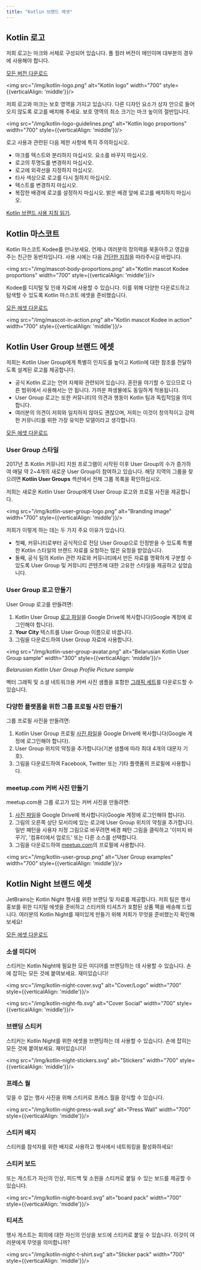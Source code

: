 ```yaml
---
title: "Kotlin 브랜드 에셋"
---
```

## Kotlin 로고

저희 로고는 마크와 서체로 구성되어 있습니다.
풀 컬러 버전이 메인이며 대부분의 경우에 사용해야 합니다.

[모든 버전 다운로드](https://resources.jetbrains.com/storage/products/kotlin/docs/kotlin_logos.zip)

<img src="/img/kotlin-logo.png" alt="Kotlin logo" width="700" style={{verticalAlign: 'middle'}}/>

저희 로고와 마크는 보호 영역을 가지고 있습니다. 다른 디자인 요소가 상자 안으로 들어오지 않도록 로고를 배치해 주세요.
보호 영역의 최소 크기는 마크 높이의 절반입니다.

<img src="/img/kotlin-logo-guidelines.png" alt="Kotlin logo proportions" width="700" style={{verticalAlign: 'middle'}}/>

로고 사용과 관련된 다음 제한 사항에 특히 주의하십시오.

* 마크를 텍스트와 분리하지 마십시오. 요소를 바꾸지 마십시오.
* 로고의 투명도를 변경하지 마십시오.
* 로고에 외곽선을 지정하지 마십시오.
* 타사 색상으로 로고를 다시 칠하지 마십시오.
* 텍스트를 변경하지 마십시오.
* 복잡한 배경에 로고를 설정하지 마십시오. 밝은 배경 앞에 로고를 배치하지 마십시오.

[Kotlin 브랜드 사용 지침 읽기](https://kotlinfoundation.org/guidelines/).

## Kotlin 마스코트

Kotlin 마스코트 Kodee를 만나보세요. 언제나 여러분의 창의력을 북돋아주고 영감을 주는 친근한 동반자입니다.
사용 시에는 다음 [간단한 지침](https://resources.jetbrains.com/storage/products/kotlin/docs/Kotlin_Mascot_Guidelines.pdf)을 따라주시길 바랍니다.

<img src="/img/mascot-body-proportions.png" alt="Kotlin mascot Kodee proportions" width="700" style={{verticalAlign: 'middle'}}/>

Kodee를 디지털 및 인쇄 자료에 사용할 수 있습니다. 이를 위해 다양한
다운로드하고 탐색할 수 있도록 Kotlin 마스코트 에셋을 준비했습니다.

[모든 에셋 다운로드](https://resources.jetbrains.com/storage/products/kotlin/docs/kotlin_mascot_2.zip)

<img src="/img/mascot-in-action.png" alt="Kotlin mascot Kodee in action" width="700" style={{verticalAlign: 'middle'}}/>

## Kotlin User Group 브랜드 에셋

저희는 Kotlin User Group에게 특별히 인지도를 높이고 Kotlin에 대한 참조를 전달하도록 설계된 로고를 제공합니다.

* 공식 Kotlin 로고는 언어 자체와 관련되어 있습니다. 혼란을 야기할 수 있으므로 다른 범위에서 사용해서는 안 됩니다.
   가까운 파생물에도 동일하게 적용됩니다.
* User Group 로고는 또한 커뮤니티의 의견과 행동이 Kotlin 팀과 독립적임을 의미합니다.
* 여러분의 의견이 저희와 일치하지 않아도 괜찮으며, 저희는 이것이 창의적이고 강력한 커뮤니티를 위한 가장 유익한 모델이라고 생각합니다.

[모든 에셋 다운로드](https://drive.google.com/drive/folders/0B3Zi34svOj1RZ2sxZExhblRJc1k)

### User Group 스타일

2017년 초 Kotlin 커뮤니티 지원 프로그램이 시작된 이후 User Group의 수가 증가하여
매달 약 2~4개의 새로운 User Group이 참여하고 있습니다. 해당 지역의 그룹을 찾으려면
**Kotlin User Groups** 섹션에서 전체 그룹 목록을 확인하십시오.

저희는 새로운 Kotlin User Group에게 User Group 로고와 프로필 사진을 제공합니다.

<img src="/img/kotlin-user-group-logo.png" alt="Branding image" width="700" style={{verticalAlign: 'middle'}}/>

저희가 이렇게 하는 데는 두 가지 주요 이유가 있습니다.

* 첫째, 커뮤니티로부터 공식적으로 전담 User Group으로 인정받을 수 있도록 특별한 Kotlin 스타일의 브랜드 자료를 요청하는 많은 요청을 받았습니다.
* 둘째, 공식 팀의 Kotlin 관련 자료와 커뮤니티에서 만든 자료를 명확하게 구분할 수 있도록 User Group 및 커뮤니티 콘텐츠에 대한 고유한 스타일을 제공하고 싶었습니다.

### User Group 로고 만들기

User Group 로고를 만들려면:
1. Kotlin User Group [로고 파일](https://docs.google.com/drawings/d/1IcJp8Z2jAwEliXrHB-l9RNK_2LrqGTkNuPPtjrW1iIU/edit)을 Google Drive에 복사합니다(Google 계정에 로그인해야 합니다).
2. **Your City** 텍스트를 User Group 이름으로 바꿉니다.
3. 그림을 다운로드하여 User Group 자료에 사용합니다.

<img src="/img/kotlin-user-group-avatar.png" alt="Belarusian Kotlin User Group sample" width="300" style={{verticalAlign: 'middle'}}/>

*Belarusian Kotlin User Group Profile Picture sample*

벡터 그래픽 및 소셜 네트워크용 커버 사진 샘플을 포함한 [그래픽 세트](https://drive.google.com/drive/folders/0B3Zi34svOj1RZ2sxZExhblRJc1k)를 다운로드할 수 있습니다.

### 다양한 플랫폼을 위한 그룹 프로필 사진 만들기

그룹 프로필 사진을 만들려면:
1. Kotlin User Group 프로필 [사진 파일](https://docs.google.com/drawings/d/1buhwccmllb7wFS0OIAub0WC4DIuSHRiDpjEQhB4tkPs/edit)을 Google Drive에 복사합니다(Google 계정에 로그인해야 합니다).
2. User Group 위치의 약칭을 추가합니다(기본 샘플에 따라 최대 4개의 대문자 기호).
3. 그림을 다운로드하여 Facebook, Twitter 또는 기타 플랫폼의 프로필에 사용합니다.

### meetup.com 커버 사진 만들기

meetup.com용 그룹 로고가 있는 커버 사진을 만들려면:
1. [사진 파일](https://drive.google.com/file/d/1g_0Plf_do6vrXvy1R-Hx430vfV2CPVKN/view)을 Google
   Drive에 복사합니다(Google 계정에 로그인해야 합니다).
2. 그림의 오른쪽 상단 모서리에 있는 로고에 User Group 위치의 약칭을 추가합니다.
   일반 패턴을 사용자 지정 그림으로 바꾸려면
   배경 패턴 그림을 클릭하고 '이미지 바꾸기', '컴퓨터에서 업로드' 또는 다른 소스를 선택합니다.
3. 그림을 다운로드하여 [meetup.com](https://meetup.com)의 프로필에 사용합니다.

<img src="/img/kotlin-user-group.png" alt="User Group examples" width="700" style={{verticalAlign: 'middle'}}/>

## Kotlin Night 브랜드 에셋

JetBrains는 Kotlin Night 행사를 위한 브랜딩 및 자료를 제공합니다.
저희 팀은 행사 홍보를 위한 디지털 에셋을 준비하고 스티커와 티셔츠가 포함된 상품 팩을 배송해 드립니다.
여러분의 Kotlin Night를 재미있게 만들기 위해 저희가 무엇을 준비했는지 확인해 보세요!

[모든 에셋 다운로드](https://drive.google.com/drive/folders/1wTJ-PiO6VvbY6XdACGLsWZ_N8KHI0Nvr)

### 소셜 미디어

스티커는 Kotlin Night에 필요한 모든 미디어를 브랜딩하는 데 사용할 수 있습니다. 손에 잡히는 모든 것에 붙여보세요.
재미있습니다!

<img src="/img/kotlin-night-cover.svg" alt="Cover/Logo" width="700" style={{verticalAlign: 'middle'}}/>

<img src="/img/kotlin-night-fb.svg" alt="Cover Social" width="700" style={{verticalAlign: 'middle'}}/>

### 브랜딩 스티커

스티커는 Kotlin Night를 위한 에셋을 브랜딩하는 데 사용할 수 있습니다. 손에 잡히는 모든 것에 붙여보세요.
재미있습니다!

<img src="/img/kotlin-night-stickers.svg" alt="Stickers" width="700" style={{verticalAlign: 'middle'}}/>

<!-- ![Stickers usage](kotlin-night-stickers-usage.svg){width=700} -->

### 프레스 월

잊을 수 없는 행사 사진을 위해 스티커로 프레스 월을 장식할 수 있습니다.

<img src="/img/kotlin-night-press-wall.svg" alt="Press Wall" width="700" style={{verticalAlign: 'middle'}}/>

### 스티커 배지

스티커를 참석자를 위한 배지로 사용하고 행사에서 네트워킹을 활성화하세요!

### 스티커 보드

또는 게스트가 자신의 인상, 피드백 및 소원을 스티커로 붙일 수 있는 보드를 제공할 수 있습니다.

<img src="/img/kotlin-night-board.svg" alt="board pack" width="700" style={{verticalAlign: 'middle'}}/>

### 티셔츠

행사 게스트는 회의에 대한 자신의 인상을 보드에 스티커로 붙일 수 있습니다.
이것이 여러분에게 무엇을 의미합니까?

<img src="/img/kotlin-night-t-shirt.svg" alt="Sticker pack" width="700" style={{verticalAlign: 'middle'}}/>